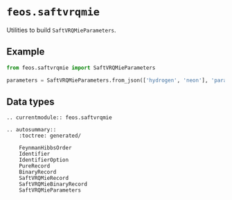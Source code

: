 # `feos.saftvrqmie`

Utilities to build `SaftVRQMieParameters`.

## Example

```python
from feos.saftvrqmie import SaftVRQMieParameters

parameters = SaftVRQMieParameters.from_json(['hydrogen', 'neon'], 'parameters.json')
```

## Data types

```{eval-rst}
.. currentmodule:: feos.saftvrqmie

.. autosummary::
    :toctree: generated/

    FeynmanHibbsOrder
    Identifier
    IdentifierOption
    PureRecord
    BinaryRecord
    SaftVRQMieRecord
    SaftVRQMieBinaryRecord
    SaftVRQMieParameters
```
